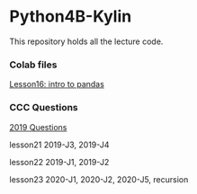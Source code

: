# Python4B-Kylin
This repository holds all the lecture code.

### Colab files
[Lesson16: intro to pandas](https://colab.research.google.com/drive/1GwzDroONxUIMq4sKkoMRTeZqNDwH1yMV#scrollTo=CQjEPq3wReQE) 

### CCC Questions
[2019 Questions](https://www.cemc.uwaterloo.ca/contests/computing/past_ccc_contests/2019/stage%201/juniorEF.pdf)

lesson21 2019-J3, 2019-J4

lesson22 2019-J1, 2019-J2

lesson23 2020-J1, 2020-J2, 2020-J5, recursion
